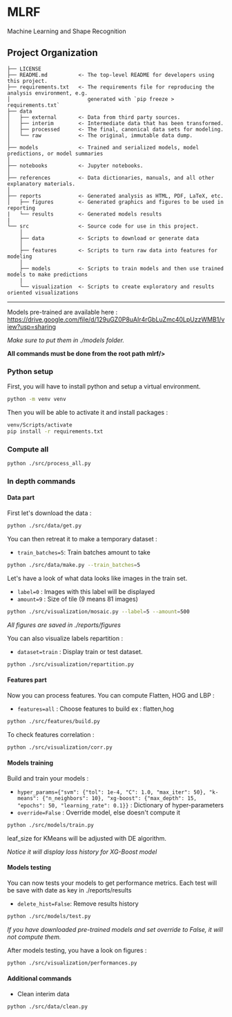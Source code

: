 MLRF
==============================

Machine Learning and Shape Recognition

Project Organization
------------

    ├── LICENSE
    ├── README.md          <- The top-level README for developers using this project.
    ├── requirements.txt   <- The requirements file for reproducing the analysis environment, e.g.
    │                         generated with `pip freeze > requirements.txt`
    ├── data
    │   ├── external       <- Data from third party sources.
    │   ├── interim        <- Intermediate data that has been transformed.
    │   ├── processed      <- The final, canonical data sets for modeling.
    │   └── raw            <- The original, immutable data dump.
    │
    ├── models             <- Trained and serialized models, model predictions, or model summaries
    │
    ├── notebooks          <- Jupyter notebooks.
    │
    ├── references         <- Data dictionaries, manuals, and all other explanatory materials.
    │
    ├── reports            <- Generated analysis as HTML, PDF, LaTeX, etc.
    │   ├── figures        <- Generated graphics and figures to be used in reporting
    |   └── results        <- Generated models results
    |
    └── src                <- Source code for use in this project.
        │
        ├── data           <- Scripts to download or generate data
        │
        ├── features       <- Scripts to turn raw data into features for modeling
        │
        ├── models         <- Scripts to train models and then use trained models to make predictions
        |
        └── visualization  <- Scripts to create exploratory and results oriented visualizations

--------

Models pre-trained are available here : https://drive.google.com/file/d/129uGZ0P8uAIr4rGbLuZmc40LpUzzWMB1/view?usp=sharing

_Make sure to put them in ./models folder._

**All commands must be done from the root path mlrf/>**

### Python setup 

First, you will have to install python and setup a virtual environment.

```bash
python -m venv venv
```
Then you will be able to activate it and install packages :
```bash
venv/Scripts/activate
pip install -r requirements.txt
```
### Compute all

```bash
python ./src/process_all.py
```

### In depth commands

#### Data part

First let's download the data :
```bash
python ./src/data/get.py
```

You can then retreat it to make a temporary dataset :

- `train_batches=5`: Train batches amount to take

```bash
python ./src/data/make.py --train_batches=5
```

Let's have a look of what data looks like images in the train set.

- `label=0` : Images with this label will be displayed
- `amount=9` : Size of tile (9 means 81 images)

```bash
python ./src/visualization/mosaic.py --label=5 --amount=500
```

_All figures are saved in ./reports/figures_

You can also visualize labels repartition :

- `dataset=train` : Display train or test dataset.

```bash
python ./src/visualization/repartition.py
```

#### Features part

Now you can process features. You can compute Flatten, HOG and LBP :

- `features=all` : Choose features to build ex : flatten,hog

```bash
python ./src/features/build.py
```

To check features correlation :
```bash
python ./src/visualization/corr.py
```

#### Models training

Build and train your models :

- `hyper_params={"svm": {"tol": 1e-4, "C": 1.0, "max_iter": 50}, "k-means": {"n_neighbors": 10}, "xg-boost": {"max_depth": 15, "epochs": 50, "learning_rate": 0.1}}` : Dictionary of hyper-parameters
- `override=False` : Override model, else doesn't compute it

```bash
python ./src/models/train.py
```

leaf_size for KMeans will be adjusted with DE algorithm. 

_Notice it will display loss history for XG-Boost model_

#### Models testing

You can now tests your models to get performance metrics. Each test will be save with date as key in ./reports/results

- `delete_hist=False`: Remove results history

```bash
python ./src/models/test.py
```

_If you have downloaded pre-trained models and set override to False, it will not compute them._

After models testing, you have a look on figures :

```bash
python ./src/visualization/performances.py
```

#### Additional commands

- Clean interim data

```bash
python ./src/data/clean.py
```